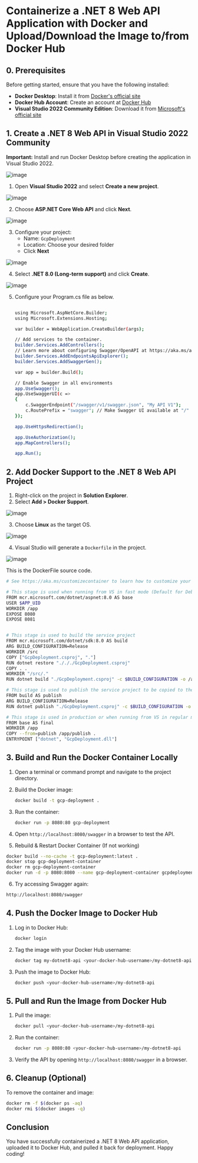 # Containerize a .NET 8 Web API Application with Docker and Upload/Download the Image to/from Docker Hub

## 0. Prerequisites
Before getting started, ensure that you have the following installed:
- **Docker Desktop**: Install it from [Docker's official site](https://www.docker.com/products/docker-desktop/)
- **Docker Hub Account**: Create an account at [Docker Hub](https://hub.docker.com/)
- **Visual Studio 2022 Community Edition**: Download it from [Microsoft's official site](https://visualstudio.microsoft.com/)

## 1. Create a .NET 8 Web API in Visual Studio 2022 Community
**Important:** Install and run Docker Desktop before creating the application in Visual Studio 2022.

![image](https://github.com/user-attachments/assets/15cbb403-084b-4884-8a7d-1ccca714edb4)

1. Open **Visual Studio 2022** and select **Create a new project**.

![image](https://github.com/user-attachments/assets/6e0cdd02-92a4-4355-b3f2-3603ba07dfb4)

2. Choose **ASP.NET Core Web API** and click **Next**.

![image](https://github.com/user-attachments/assets/110d6241-b30b-4d1a-871c-0af4ee1a5275)

3. Configure your project:
   - Name: `GcpDeployment`
   - Location: Choose your desired folder
   - Click **Next**

![image](https://github.com/user-attachments/assets/3b48e3bc-dcd8-4d86-a178-4e138c37096c)

4. Select **.NET 8.0 (Long-term support)** and click **Create**.

![image](https://github.com/user-attachments/assets/fb624c02-ecc5-4b0e-8626-b4783eb3e644)
   
5. Configure your Program.cs file as below.

   ```sh
   
   using Microsoft.AspNetCore.Builder;
   using Microsoft.Extensions.Hosting;

   var builder = WebApplication.CreateBuilder(args);

   // Add services to the container.
   builder.Services.AddControllers();
   // Learn more about configuring Swagger/OpenAPI at https://aka.ms/aspnetcore/swashbuckle
   builder.Services.AddEndpointsApiExplorer();
   builder.Services.AddSwaggerGen();

   var app = builder.Build();

   // Enable Swagger in all environments
   app.UseSwagger();
   app.UseSwaggerUI(c =>
   {
       c.SwaggerEndpoint("/swagger/v1/swagger.json", "My API V1");
       c.RoutePrefix = "swagger"; // Make Swagger UI available at "/"
   });

   app.UseHttpsRedirection();

   app.UseAuthorization();
   app.MapControllers();

   app.Run();

   ```


## 2. Add Docker Support to the .NET 8 Web API Project
1. Right-click on the project in **Solution Explorer**.
2. Select **Add > Docker Support**.

![image](https://github.com/user-attachments/assets/4b33af54-e8be-4f9d-ace6-5057413e3416)
   
3. Choose **Linux** as the target OS.

![image](https://github.com/user-attachments/assets/3ef0517a-6b7a-424c-80d7-ceb9fdeadf0c)

4. Visual Studio will generate a `Dockerfile` in the project.

![image](https://github.com/user-attachments/assets/d230e998-e961-4d5b-b70c-b159ca580cd2)

This is the DockerFile source code.

```sh
# See https://aka.ms/customizecontainer to learn how to customize your debug container and how Visual Studio uses this Dockerfile to build your images for faster debugging.

# This stage is used when running from VS in fast mode (Default for Debug configuration)
FROM mcr.microsoft.com/dotnet/aspnet:8.0 AS base
USER $APP_UID
WORKDIR /app
EXPOSE 8080
EXPOSE 8081


# This stage is used to build the service project
FROM mcr.microsoft.com/dotnet/sdk:8.0 AS build
ARG BUILD_CONFIGURATION=Release
WORKDIR /src
COPY ["GcpDeployment.csproj", "."]
RUN dotnet restore "./././GcpDeployment.csproj"
COPY . .
WORKDIR "/src/."
RUN dotnet build "./GcpDeployment.csproj" -c $BUILD_CONFIGURATION -o /app/build

# This stage is used to publish the service project to be copied to the final stage
FROM build AS publish
ARG BUILD_CONFIGURATION=Release
RUN dotnet publish "./GcpDeployment.csproj" -c $BUILD_CONFIGURATION -o /app/publish /p:UseAppHost=false

# This stage is used in production or when running from VS in regular mode (Default when not using the Debug configuration)
FROM base AS final
WORKDIR /app
COPY --from=publish /app/publish .
ENTRYPOINT ["dotnet", "GcpDeployment.dll"]
```

## 3. Build and Run the Docker Container Locally
1. Open a terminal or command prompt and navigate to the project directory.
2. Build the Docker image:
   ```sh
   docker build -t gcp-deployment .
   ```
3. Run the container:
   ```sh
   docker run -p 8080:80 gcp-deployment
   ```
4. Open `http://localhost:8080/swagger` in a browser to test the API.

5. Rebuild & Restart Docker Container (If not working)

```sh
docker build --no-cache -t gcp-deployment:latest .
docker stop gcp-deployment-container
docker rm gcp-deployment-container
docker run -d -p 8080:8080 --name gcp-deployment-container gcpdeployment:latest
```

6. Try accessing Swagger again:

```sh
http://localhost:8080/swagger
```

## 4. Push the Docker Image to Docker Hub
1. Log in to Docker Hub:
   ```sh
   docker login
   ```
2. Tag the image with your Docker Hub username:
   ```sh
   docker tag my-dotnet8-api <your-docker-hub-username>/my-dotnet8-api
   ```
3. Push the image to Docker Hub:
   ```sh
   docker push <your-docker-hub-username>/my-dotnet8-api
   ```

## 5. Pull and Run the Image from Docker Hub
1. Pull the image:
   ```sh
   docker pull <your-docker-hub-username>/my-dotnet8-api
   ```
2. Run the container:
   ```sh
   docker run -p 8080:80 <your-docker-hub-username>/my-dotnet8-api
   ```
3. Verify the API by opening `http://localhost:8080/swagger` in a browser.

## 6. Cleanup (Optional)
To remove the container and image:
```sh
docker rm -f $(docker ps -aq)
docker rmi $(docker images -q)
```

## Conclusion
You have successfully containerized a .NET 8 Web API application, uploaded it to Docker Hub, and pulled it back for deployment. Happy coding!

